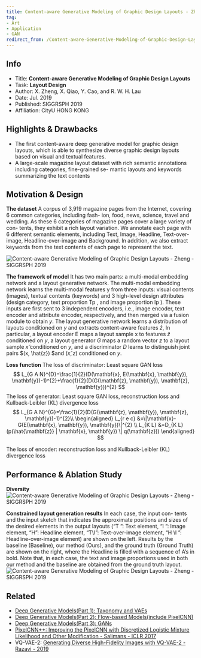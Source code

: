 ```yaml
---
title: Content-aware Generative Modeling of Graphic Design Layouts - Zheng - SIGGRSPH 2019
tag:
- Art
- Application
- GAN
redirect_from: /Content-aware-Generative-Modeling-of-Graphic-Design-Layouts-Zheng-SIGGRSPH.html
---
```




## Info
- Title: **Content-aware Generative Modeling of Graphic Design Layouts**
- Task: **Layout Design**
- Author: X. Zheng, X. Qiao, Y. Cao, and R. W. H. Lau
- Date:  Jul. 2019
- Published: SIGGRSPH 2019
- Affiliation: CityU HONG KONG

## Highlights & Drawbacks
- The first content-aware deep generative model for graphic design layouts, which is able to synthesize diverse graphic design layouts based on visual and textual features.
- A large-scale magazine layout dataset with rich semantic annotations including categories, fine-grained se- mantic layouts and keywords summarizing the text contents

## Motivation & Design
**The dataset**
A corpus of 3,919 magazine pages from the Internet, covering 6 common categories, including fash- ion, food, news, science, travel and wedding. As these 6 categories of magazine pages cover a large variety of con- tents, they exhibit a rich layout variation. We annotate each page with 6 different semantic elements, including Text, Image, Headline, Text-over-image, Headline-over-image and Background. In addition, we also extract keywords from the text contents of each page to represent the text. 

![Content-aware Generative Modeling of Graphic Design Layouts - Zheng - SIGGRSPH 2019](https://i.imgur.com/pySZVNF.jpg)

**The framework of model**
It has two main parts: a multi-modal embedding network and a layout generative network. The multi-modal embedding network learns the multi-modal features y from three inputs: visual contents (images), textual contents (keywords) and 3 high-level design attributes (design category, text proportion Tp , and image proportion Ip ). These inputs are first sent to 3 independent encoders, i.e., image encoder, text encoder and attribute encoder, respectively, and then merged via a fusion module to obtain $y$. The layout generative network learns a distribution of layouts conditioned on $y$ and extracts content-aware features $\hat{z}$, In particular, a layout encoder E maps a layout sample x to features $\hat{z}$ conditioned on $y$, a layout generator $G$ maps a random vector $z$ to a layout sample $x ̃$ conditioned on $y$, and a discriminator $D$ learns to distinguish joint pairs $(x, \hat{z}) $and $(x ̃ , z)$ conditioned on $y$. 


**Loss function**
The loss of discriminator: Least square GAN loss
$$
L_{G A N}^{D}=\frac{1}{2}(D(\mathbf{x}, E(\mathbf{x}, \mathbf{y}), \mathbf{y})-1)^{2}+\frac{1}{2}(D(G(\mathbf{z}, \mathbf{y}), \mathbf{z}, \mathbf{y}))^{2}
$$
The loss of generator: Least square GAN loss, reconstruction loss and Kullback-Leibler (KL) divergence loss 
$$
L_{G A N}^{G}=\frac{1}{2}(D(G(\mathbf{z}, \mathbf{y}), \mathbf{z}, \mathbf{y})-1)^{2}\\
\begin{aligned} L_{r e c} &=\|\mathbf{x}-G(E(\mathbf{x}, \mathbf{y}), \mathbf{y})\|^{2} \\ L_{K L} &=D_{K L}(p(\hat{\mathbf{z}} | \mathbf{x}, \mathbf{y}) \| q(\mathbf{z})) \end{aligned}
$$

The loss of encoder: reconstruction loss and Kullback-Leibler (KL) divergence loss



## Performance & Ablation Study
**Diversity**
![Content-aware Generative Modeling of Graphic Design Layouts - Zheng - SIGGRSPH 2019](https://i.imgur.com/xIu4TQJ.jpg)

<script async src="https://pagead2.googlesyndication.com/pagead/js/adsbygoogle.js"></script>
<ins class="adsbygoogle"
     style="display:block; text-align:center;"
     data-ad-layout="in-article"
     data-ad-format="fluid"
     data-ad-client="ca-pub-4466575858054752"
     data-ad-slot="8787986126"></ins>
<script>
     (adsbygoogle = window.adsbygoogle || []).push({});
</script>


**Constrained layout generation results**
In each case, the input con- tents and the input sketch that indicates the approximate positions and sizes of the desired elements in the output layouts (“T ”: Text element, “I ”: Image element, “H”: Headline element, “T\I”: Text-over-image element, “H \I ”: Headline-over-image element) are shown on the left. Results by the baseline (Baseline), our method (Ours), and the ground truth (Ground Truth) are shown on the right, where the Headline is filled with a sequence of A’s in bold. Note that, in each case, the text and image proportions used in both our method and the baseline are obtained from the ground truth layout. 
![Content-aware Generative Modeling of Graphic Design Layouts - Zheng - SIGGRSPH 2019](https://i.imgur.com/s3DtBJZ.jpg)

## Related
-  [Deep Generative Models(Part 1): Taxonomy and VAEs](https://arxivnote.ddlee.cn/Deep-Generative-Models-Taxonomy-VAE.html)
- [Deep Generative Models(Part 2): Flow-based Models(include PixelCNN)](https://arxivnote.ddlee.cn/Deep-Generative-Models-Flow-based-Models-PixelCNN.html)
- [Deep Generative Models(Part 3): GANs](https://arxivnote.ddlee.cn/Deep-Generative-Models-GAN-WGAN-SAGAN-StyleGAN-BigGAN.html)
- [PixelCNN++: Improving the PixelCNN with Discretized Logistic Mixture Likelihood and Other Modification - Salimans - ICLR 2017](https://arxivnote.ddlee.cn/PixelCNN++-Improving-the-PixelCNN-with-Discretized-Logistic-Mixture-Likelihood-and-Other-Modification.html)
- VQ-VAE-2: [ Generating Diverse High-Fidelity Images with VQ-VAE-2 - Razavi - 2019](https://arxivnote.ddlee.cn/Generating-Diverse-High-Fidelity-Images-with-VQ-VAE-2.html)